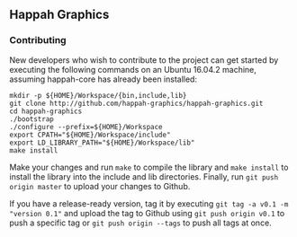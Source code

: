 ## Happah Graphics

### Contributing

New developers who wish to contribute to the project can get started by executing the following commands on an Ubuntu 16.04.2 machine, assuming happah-core has already been installed:

```
mkdir -p ${HOME}/Workspace/{bin,include,lib}
git clone http://github.com/happah-graphics/happah-graphics.git
cd happah-graphics
./bootstrap
./configure --prefix=${HOME}/Workspace
export CPATH="${HOME}/Workspace/include"
export LD_LIBRARY_PATH="${HOME}/Workspace/lib"
make install
```

Make your changes and run ``` make ``` to compile the library and ``` make install ``` to install the library into the include and lib directories.  Finally, run ``` git push origin master ``` to upload your changes to Github.

If you have a release-ready version, tag it by executing ``` git tag -a v0.1 -m "version 0.1" ``` and upload the tag to Github using ``` git push origin v0.1 ``` to push a specific tag or ``` git push origin --tags ``` to push all tags at once.

